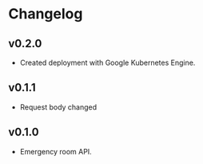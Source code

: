 # **Changelog**

## **v0.2.0**
- Created deployment with Google Kubernetes Engine.

## **v0.1.1**
- Request body changed

## **v0.1.0**
- Emergency room API.